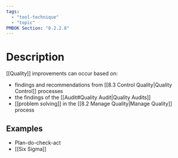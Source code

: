 ```yaml
---
tags:
  - "tool-technique"
  - "topic"
PMBOK Section: "8.2.2.8"
---
```

# Description
[[Quality]] improvements can occur based on:
- findings and recommendations from [[8.3 Control Quality|Quality Control]] processes
- the findings of the [[Audit#Quality Audit|Quality Audits]]
- [[problem solving]] in the [[8.2 Manage Quality|Manage Quality]] process
## Examples
- Plan-do-check-act
- [[Six Sigma]]